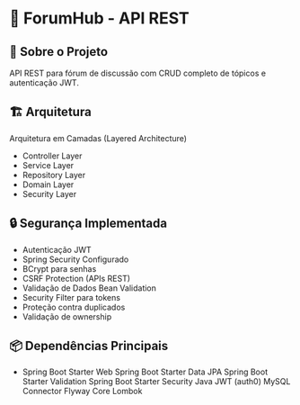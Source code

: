 # 📝 ForumHub - API REST

## 🎯 Sobre o Projeto
API REST para fórum de discussão com CRUD completo de tópicos e autenticação JWT.

## 🏗️ Arquitetura
Arquitetura em Camadas (Layered Architecture)
- Controller Layer
- Service Layer  
- Repository Layer
- Domain Layer
- Security Layer

## 🔒 Segurança Implementada

- Autenticação JWT
- Spring Security Configurado
- BCrypt para senhas
- CSRF Protection (APIs REST)
- Validação de Dados Bean Validation
- Security Filter para tokens
- Proteção contra duplicados
- Validação de ownership
## 📦 Dependências Principais
- Spring Boot Starter Web
Spring Boot Starter Data JPA
Spring Boot Starter Validation
Spring Boot Starter Security
Java JWT (auth0)
MySQL Connector
Flyway Core
Lombok
